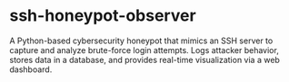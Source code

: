# ssh-honeypot-observer
A Python-based cybersecurity honeypot that mimics an SSH server to capture and analyze brute-force login attempts. Logs attacker behavior, stores data in a database, and provides real-time visualization via a web dashboard.
